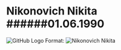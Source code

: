 # Nikonovich Nikita ######01.06.1990
![GitHub Logo](https://avatars0.githubusercontent.com/u/47755692?s=460&v=4) Format: ![Nikonovich Nikita](url)